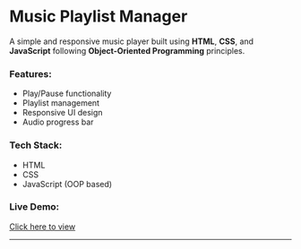 # Music Playlist Manager

A simple and responsive music player built using **HTML**, **CSS**, and **JavaScript** following **Object-Oriented Programming** principles.

### Features:
- Play/Pause functionality
- Playlist management
- Responsive UI design
- Audio progress bar

### Tech Stack:
- HTML
- CSS
- JavaScript (OOP based)

### Live Demo:
[Click here to view](https://krishnabehera10.github.io/Muisc-Players/)

---
